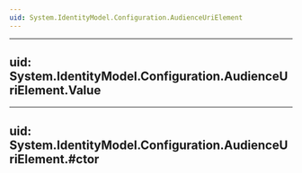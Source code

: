 ```yaml
---
uid: System.IdentityModel.Configuration.AudienceUriElement
---
```


---
uid: System.IdentityModel.Configuration.AudienceUriElement.Value
---

---
uid: System.IdentityModel.Configuration.AudienceUriElement.#ctor
---
